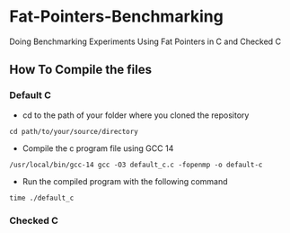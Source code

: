 # Fat-Pointers-Benchmarking

Doing Benchmarking Experiments Using Fat Pointers in C and Checked C

## How To Compile the files

### Default C

- cd to the path of your folder where you cloned the repository

`cd path/to/your/source/directory`

- Compile the c program file using GCC 14

`/usr/local/bin/gcc-14 gcc -O3 default_c.c -fopenmp -o default-c`

- Run the compiled program with the following command

`time ./default_c`

### Checked C
